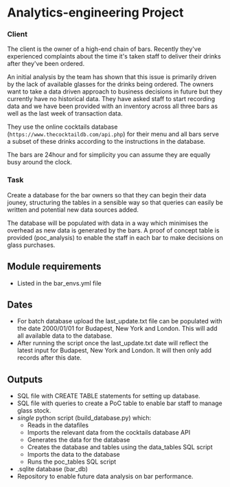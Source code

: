 # Analytics-engineering Project

### Client
The client is the owner of a high-end chain of bars. Recently they've experienced complaints about the time it's taken staff to deliver their drinks after they've been ordered.

An initial analysis by the team has shown that this issue is primarily driven by the lack of available glasses for the drinks being ordered. The owners want to take a data driven approach to business decisions in future but they currently have no historical data. They have asked staff to start recording data and we have been provided with an inventory across all three bars as well as the last week of transaction data.

They use the online cocktails database (`https://www.thecocktaildb.com/api.php`) for their menu and all bars serve a subset of these drinks according to the instructions in the database.

The bars are 24hour and for simplicity you can assume they are equally busy around the clock.

### Task
Create a database for the bar owners so that they can begin their data jouney, structuring the tables in a sensible way so that queries can easily be written and potential new data sources added. 

The database will be populated with data in a way which minimises the overhead as new data is generated by the bars. A  proof of concept table is provided (poc_analysis) to enable the staff in each bar to make decisions on glass purchases.

## Module requirements
- Listed in the bar_envs.yml file 

## Dates 
 - For batch database upload the last_update.txt file can be populated with the date 2000/01/01 for Budapest, New York and London. This will add all available data to the database.
 - After running the script once the last_update.txt date will reflect the latest input for Budapest, New York and London. It will then only add records after this date.

## Outputs
- SQL file with CREATE TABLE statements for setting up database.
- SQL file with queries to create a PoC table to enable bar staff to manage glass stock.
- *single* python script (build_database.py) which:
    - Reads in the datafiles
    - Imports the relevant data from the cocktails database API
    - Generates the data for the database
    - Creates the database and tables using the data_tables SQL script
    - Imports the data to the database
    - Runs the poc_tables SQL script
- .sqlite database (bar_db)
- Repository to enable future data analysis on bar performance.